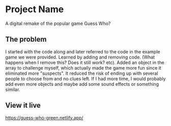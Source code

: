 # Project Name

A digital remake of the popular game Guess Who?

## The problem

I started with the code along and later referred to the code in the example game we were provided. Learned by adding and removing code. (What happens when I remove this? Does it still work? etc). Added an object in the array to challenge myself, which actually made the game more fun since it eliminated more "suspects". It reduced the risk of ending up with several people to choose from and no clues left. If I had more time, I would probably add even more objects and maybe add some sound effects or something similar.

## View it live

https://guess-who-green.netlify.app/
